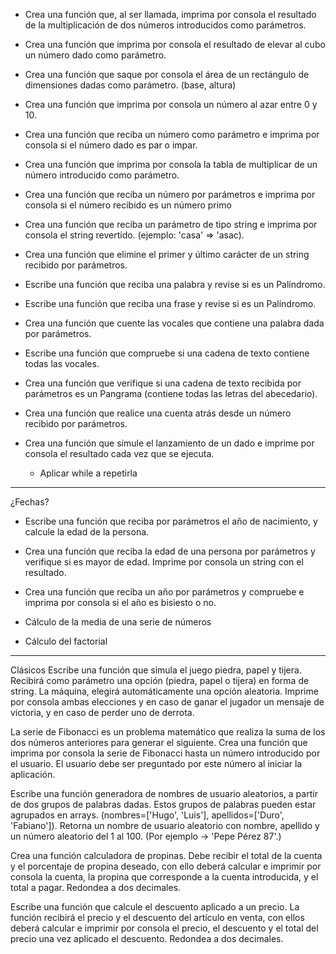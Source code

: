 - Crea una función que, al ser llamada, imprima por consola el resultado de la multiplicación de dos números introducidos como parámetros.

- Crea una función que imprima por consola el resultado de elevar al cubo un número dado como parámetro.

- Crea una función que saque por consola el área de un rectángulo de dimensiones dadas como parámetro. (base, altura)

- Crea una función que imprima por consola un número al azar entre 0 y 10.

- Crea una función que reciba un número como parámetro e imprima por consola si el número dado es par o impar.

- Crea una función que imprima por consola la tabla de multiplicar de un número introducido como parámetro.

- Crea una función que reciba un número por parámetros e imprima por consola si el número recibido es un número primo

- Crea una función que reciba un parámetro de tipo string e imprima por consola el string revertido. (ejemplo: 'casa' => 'asac).

- Crea una función que elimine el primer y último carácter de un string recibido por parámetros.

- Escribe una función que reciba una palabra y revise si es un Palíndromo.

- Escribe una función que reciba una frase y revise si es un Palíndromo.

- Crea una función que cuente las vocales que contiene una palabra dada por parámetros.
- Escribe una función que compruebe si una cadena de texto contiene todas las vocales.

- Crea una función que verifique si una cadena de texto recibida por parámetros es un Pangrama (contiene todas las letras del abecedario).

- Crea una función que realice una cuenta atrás desde un número recibido por parámetros.

- Crea una función que simule el lanzamiento de un dado e imprime por consola el resultado cada vez que se ejecuta.
  - Aplicar while a repetirla

******************************************************************************
¿Fechas?
- Escribe una función que reciba por parámetros el año de nacimiento, y calcule la edad de la persona.

- Crea una función que reciba la edad de una persona por parámetros y verifique si es mayor de edad. Imprime por consola un string con el resultado.

- Crea una función que reciba un año por parámetros y compruebe e imprima por consola si el año es bisiesto o no.

- Cálculo de la media de una serie de números
- Cálculo del factorial

-----------------------------------------------------------------------------

Clásicos
Escribe una función que simula el juego piedra, papel y tijera. Recibirá como parámetro una opción (piedra, papel o tijera) en forma de string. La máquina, elegirá automáticamente una opción aleatoria. Imprime por consola ambas elecciones y en caso de ganar el jugador un mensaje de victoria, y en caso de perder uno de derrota.

La serie de Fibonacci es un problema matemático que realiza la suma de los dos números anteriores para generar el siguiente. Crea una función que imprima por consola la serie de Fibonacci hasta un número introducido por el usuario. El usuario debe ser preguntado por este número al iniciar la aplicación.

Escribe una función generadora de nombres de usuario aleatorios, a partir de dos grupos de palabras dadas. Estos grupos de palabras pueden estar agrupados en arrays. (nombres=['Hugo', 'Luis'], apellidos=['Duro', 'Fabiano']). Retorna un nombre de usuario aleatorio con nombre, apellido y un número aleatorio del 1 al 100. (Por ejemplo -> 'Pepe Pérez 87'.)

Crea una función calculadora de propinas. Debe recibir el total de la cuenta y el porcentaje de propina deseado, con ello deberá calcular e imprimir por consola la cuenta, la propina que corresponde a la cuenta introducida, y el total a pagar. Redondea a dos decimales.

Escribe una función que calcule el descuento aplicado a un precio. La función recibirá el precio y el descuento del artículo en venta, con ellos deberá calcular e imprimir por consola el precio, el descuento y el total del precio una vez aplicado el descuento. Redondea a dos decimales.
